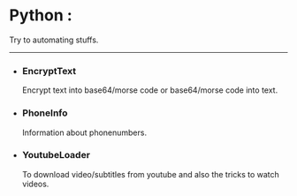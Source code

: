 # Python : 
   Try to automating stuffs.
<hr width = "100%" >

<ul>
   <li><h3>EncryptText</h3>Encrypt text into base64/morse code or base64/morse code into text.</li> 
   <li><h3>PhoneInfo</h3>Information about phonenumbers.</li>
   <li><h3>YoutubeLoader</h3>To download video/subtitles from youtube and also the tricks to watch videos.</li>
</ul>
